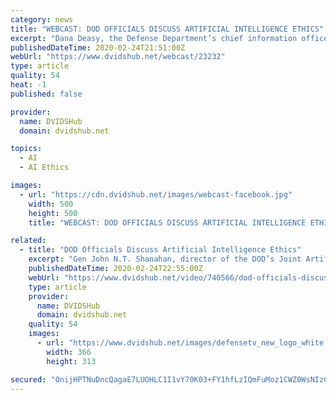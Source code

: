 ```yaml
---
category: news
title: "WEBCAST: DOD OFFICIALS DISCUSS ARTIFICIAL INTELLIGENCE ETHICS"
excerpt: "Dana Deasy, the Defense Department’s chief information officer, and Air Force Lt. Gen John N.T. Shanahan, director of the DOD’s Joint Artificial Intelligence Center, discuss the adoption of ethical principles for artificial intelligence at a Pentagon press briefing, Feb. 24, 2020."
publishedDateTime: 2020-02-24T21:51:00Z
webUrl: "https://www.dvidshub.net/webcast/23232"
type: article
quality: 54
heat: -1
published: false

provider:
  name: DVIDSHub
  domain: dvidshub.net

topics:
  - AI
  - AI Ethics

images:
  - url: "https://cdn.dvidshub.net/images/webcast-facebook.jpg"
    width: 500
    height: 500
    title: "WEBCAST: DOD OFFICIALS DISCUSS ARTIFICIAL INTELLIGENCE ETHICS"

related:
  - title: "DOD Officials Discuss Artificial Intelligence Ethics"
    excerpt: "Gen John N.T. Shanahan, director of the DOD’s Joint Artificial Intelligence Center, discuss the adoption of ethical principles for artificial intelligence at a Pentagon press briefing, Feb. 21, 2020."
    publishedDateTime: 2020-02-24T22:55:00Z
    webUrl: "https://www.dvidshub.net/video/740566/dod-officials-discuss-artificial-intelligence-ethics"
    type: article
    provider:
      name: DVIDSHub
      domain: dvidshub.net
    quality: 54
    images:
      - url: "https://www.dvidshub.net/images/defensetv_new_logo_white.png"
        width: 366
        height: 313

secured: "OnijHPTNuDncQagaE7LUOHLC1I1vY70K03+FY1hfLzIQmFuMoz1CWZ0WsNIzCmEJCHE1USKHI8Ub3R1jYa7x/le34BEb7yz8zIF7Ua+TRlldfIftHq9HSlVJo49sx9c1NkpsAcR57RG4MFc1Udl7xiQgxxoral0dMPjBF+ndi5Xam3Ieyv65BK9LxkNRX4zj4leb1KxqCj31j++fG5LEQ1rv5iQ2Broa/yaH/YHFifa7QopC8I6/a/JANsDC7Oow5J/WDY52wto+O6l58mO9AVPgzN8P86MjNV7xvYdRS4/Al44pTiLqYFtR5kRMnDVNJakMeCWieqt0lnZumgCGDVdgabvsW/yW2VDM12Mffy253oCbVLuTvKtheZtcF83ecfmckhRMjCo2/2hPUSC8jDsIcBXL0DL+/VQFbqPxClX+sUfKfQW4fPgiL3PJ3ZwDrl9lmJVE133kMCEDuRTvoE5xfQpK6mE2iPJ1AJEQRMw=;59dxt0xtk3PsljPjz8wPmg=="
---
```


